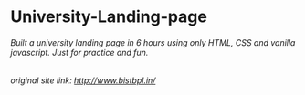 # University-Landing-page

###### Built a university landing page in 6 hours using only HTML, CSS and vanilla javascript. Just for practice and fun.

###### original site link: http://www.bistbpl.in/
